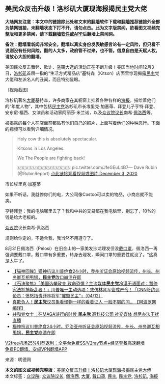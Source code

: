  <h2>美民众反击升级！洛杉矶大厦现海报揭民主党大佬</h2> <p class="notice"><b>大陆网友注意：本文中的链接除此处和文末的<a href="https://github.com/bannedbook/fanqiang" >翻墙</a>软件下载和<a href="https://github.com/killgcd/justmysocks/blob/master/README.md">翻墙推荐</a>链接外全部为禁网链接，未翻墙状态下打不开，请勿点击。此为文字版禁闻，欲看图文视频完整版和更多禁闻，请下载<a href="https://github.com/bannedbook/fanqiang">翻墙软件或APP</a>后翻墙上禁闻网。</p><p>备注：翻墙看新闻非常安全，翻墙以真实身份发表敏感言论有一定风险，但只看不说则没有任何风险，翻的人太多，政府管不过来，也不管。信息自由是天赋人权，请放心大胆的翻墙。</b></p>  <div class="entry"> <p>美国民众反击舞弊、欺诈、盗窃大选的活动正在不断升级！美国当地时间12月3日，<a href="https://www.bannedbook.org/bnews/tag/%e6%b4%9b%e6%9d%89%e7%9f%b6/" class="st_tag internal_tag" rel="tag" title="标签 洛杉矶 下的日志">洛杉矶</a>首屈一指的“生活方式精品店”基特森（Kitson）店面里惊现揭露<a href="https://www.bannedbook.org/bnews/tag/%e6%b0%91%e4%b8%bb/" class="st_tag internal_tag" rel="tag" title="标签 民主 下的日志">民主</a>党大佬和左派名人的丑闻，而且特别显眼。</p> <p>（视频截图）</p> <p>洛杉矶著名<a href="https://www.bannedbook.org/bnews/tag/%E5%A4%A7%E5%8E%A6/" class="st_tag internal_tag" rel="tag" title="标签 大厦 下的日志">大厦</a>基特森，许多商家在其橱窗上挂着各种各样的<a href="https://www.bannedbook.org/bnews/tag/%E6%B5%B7%E6%8A%A5/" class="st_tag internal_tag" rel="tag" title="标签 海报 下的日志">海报</a>，描绘着他们的“年度人物”，其中包括<a href="https://www.bannedbook.org/bnews/tag/%e6%b0%91%e4%b8%bb%e5%85%9a/" class="st_tag internal_tag" rel="tag" title="标签 民主党 下的日志">民主党</a>洛杉矶市长埃里克·加塞蒂、拜登儿子亨特·拜登、安东尼·福西、女演员和活动家阿丽莎·米兰诺，以及<a href="https://www.bannedbook.org/bnews/tag/%E4%BC%97%E8%AE%AE%E9%99%A2%E8%AE%AE%E9%95%BF/" class="st_tag internal_tag" rel="tag" title="标签 众议院议长 下的日志">众议院议长</a>南希·<a href="https://www.bannedbook.org/bnews/tag/%e4%bd%a9%e6%b4%9b%e8%a5%bf/" class="st_tag internal_tag" rel="tag" title="标签 佩洛西 下的日志">佩洛西</a>等。</p> <p>被揭露的每个人在店面前都贴有他们自己的照片，上面写着他们的种种恶行。下面的视频可以看到详细情况。</p> <blockquote><p>Holy cow this is absolutely spectacular.</p>  <p>Kitsons in Los Angeles.</p> <p>We The People are fighting back!</p> <p>🇺🇸🇺🇸🇺🇸🇺🇸🇺🇸🇺🇸🇺🇸 pic.twitter.com/JfeGEuL4B7— Dave Rubin (@RubinReport) <a href="https://twitter.com/RubinReport/status/1334519768334950401?ref_src=twsrc%5Etfw">点此链接观看视频或图片 December 3, 2020</a></p></blockquote> <p>市长埃里克·加塞蒂</p> <p>如果不听话，我就停你们的电，大公司像Costco可以卖的物品，小商店就不能卖。</p>  <p>亨特拜登：我的电脑哪里去了？我和中共的交易都在我电脑里，别忘了，10%的钱是给大老板的。</p> <p><a href="https://www.bannedbook.org/bnews/tag/%E4%BC%97%E8%AE%AE%E9%99%A2/" class="st_tag internal_tag" rel="tag" title="标签 众议院 下的日志">众议院</a>议长南希·佩洛西</p> <p><strong></strong></p> <p>规则给你定的，不适合我，我当然不用遵守了。</p> <p>8月31日佩洛西（Pelosi）在旧金山的一家美发沙龙理发但没<a href="https://www.bannedbook.org/bnews/tag/%E6%88%B4%E5%8F%A3%E7%BD%A9/" class="st_tag internal_tag" rel="tag" title="标签 戴口罩 下的日志">戴口罩</a>，佩洛西一再强调要戴口罩，戴口罩有多重要，转身去理发，瞬间口罩的重要性就没了。“这真是太牛了。</p>  <ul class='op-related-articles' title='相关阅读'> <li><a href='https://www.bannedbook.org/bnews/bannedvideo/20201205/1442421.html' target='_blank'>【猫神回眸】猫神抗议川普绝食24小时，乔州听证会原始视频流传，州长、州务卿互相甩锅，<b>民主党</b>改口崩溃在即</a></li> <li><a href='https://www.bannedbook.org/bnews/bannedvideo/20201205/1442416.html' target='_blank'>《石涛聚焦》「美国选举政变 致命恐惧？主流媒体<b>民主党</b>冷漠无语面对：暂停宪法抓捕叛乱者！」川普唯一主动选项：效仿林肯军管戒严令！「CNN签约评论员：愤怒指责菲林将军“摧毁民主”」（04/12）</a></li> <li><a href='https://www.bannedbook.org/bnews/topimagenews/20201205/1442375.html' target='_blank'>真欺负人！<b>民主党</b>议员象看怪物一样的看着证人 一脸不屑的问... 【阿波罗网编译】</a></li> <li><a href='https://www.bannedbook.org/bnews/bannedvideo/20201205/1442296.html' target='_blank'>共和党女士：在MAGA游行的时候 <b>民主党</b> 高科技公司 社交媒体 想尽办法干扰直播</a></li> <li><a href='https://www.bannedbook.org/bnews/bannedvideo/20201205/1442292.html' target='_blank'>猫神抗议川普绝食24小时，乔治亚州听证会原始视频流传，州长、州务卿互相甩锅，<b>民主党</b>崩溃在即</a></li> </ul> <p class="texttj"> <a href="https://github.com/bannedbook/fanqiang/wiki/V2ray%E6%9C%BA%E5%9C%BA" target="_blank">V2free机场25%引荐返利：全平台免费SS/V2ray节点+经济套餐高速翻墙</a><br/> <a href="https://github.com/bannedbook/fanqiang/wiki/%E7%A6%81%E9%97%BB%E7%BD%91%E5%AE%89%E5%8D%93%E7%BF%BB%E5%A2%99%E6%96%B0%E9%97%BBAPP" target="_blank">免费PC翻墙、安卓VPN翻墙APP</a></p><p> 来源：明德网 </p><a name='sharetosocial'></a>       <div><b>本文的图文或视频完整版</b>：<a href='https://www.bannedbook.org/bnews/cnnews/20201205/1442547.html'>美民众反击升级！洛杉矶大厦现海报揭民主党大佬</a></div>  </div><!--END ENTRY--> <div class="postfooter"> <div>本文标签：<a href="https://www.bannedbook.org/bnews/tag/%E4%BC%97%E8%AE%AE%E9%99%A2/" rel="tag">众议院</a>, <a href="https://www.bannedbook.org/bnews/tag/%E4%BC%97%E8%AE%AE%E9%99%A2%E8%AE%AE%E9%95%BF/" rel="tag">众议院议长</a>, <a href="https://www.bannedbook.org/bnews/tag/%e4%bd%a9%e6%b4%9b%e8%a5%bf/" rel="tag">佩洛西</a>, <a href="https://www.bannedbook.org/bnews/tag/%E5%A4%A7%E5%8E%A6/" rel="tag">大厦</a>, <a href="https://www.bannedbook.org/bnews/tag/%E6%88%B4%E5%8F%A3%E7%BD%A9/" rel="tag">戴口罩</a>, <a href="https://www.bannedbook.org/bnews/tag/%e6%b0%91%e4%b8%bb/" rel="tag">民主</a>, <a href="https://www.bannedbook.org/bnews/tag/%e6%b0%91%e4%b8%bb%e5%85%9a/" rel="tag">民主党</a>, <a href="https://www.bannedbook.org/bnews/tag/%e6%b4%9b%e6%9d%89%e7%9f%b6/" rel="tag">洛杉矶</a>, <a href="https://www.bannedbook.org/bnews/tag/%E6%B5%B7%E6%8A%A5/" rel="tag">海报</a></div>  </div><!--END POSTFOOTER--> 